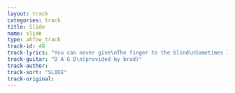```yaml
---
layout: track
categories: track
title: Slide
name: slide
type: ahfow_track
track-id: 48
track-lyrics: "You can never give\nThe finger to the blind\nSometimes I act so stupid\nBut you never seem to mind\n\nThat's no way to be\nLaughing at the deaf\nI know that I repeat myself\nWhen I got nothing left\n\nBut you know\nHidden thoughts\nPoison life, poison life\nYeah you know\nHidden feelings\nYou steal from yourself\n\nSoho has the boots\nNoho's got the crack\nNew England has the foliage\nBut I'm not goin back\n\nYou tell me that I'm good\nI know that I was bad\nYou made me feel so guilty\nI can't remember what I had\n\nBut you know\nHidden thoughts\nPoison life, poison life\nYeah you know\nHidden feelings\nYou steal from yourself"
track-guitar: "D A G D\n(provided by brad)"
track-author: 
track-sort: "SLIDE"
track-original: 
---
```

